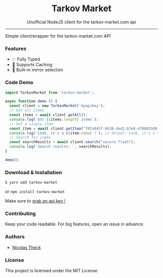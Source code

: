 <h1 align="center">Tarkov Market</h1>

<p align="center">Unofficial NodeJS client for the tarkov-market.com api</p>

<hr/>

<p>
  Simple client/wrapper for the tarkov-market.com API
</p>

<h3>Features</h3>

<ul>
  <li>✨ Fully Typed</li>
  <li>💾 Supports Caching</li>
  <li>🤖 Built-in mirror selection</li>
</ul>

<h3>Code Demo</h3>

```typescript
import TarkovMarket from 'tarkov-market';

async function demo () {
  const client = new TarkovMarket('myapikey');
  // Get all items
  const items = await client.getAll();
  console.log(`Got ${items.length} items`);
  // Get a single item
  const item = await client.getItem("f0fa8457-6638-4ad2-b7e8-4708033d8f39");
  console.log(`Look, it's a ${item.name} !`); // Output: Look, it's a Secure Flash drive !
  // Search for items
  const searchResults = await client.search("secure flash");
  console.log(`Search results: `, searchResults);
}

demo();

```

<h3>Download & Installation</h3>

```shell
$ yarn add tarkov-market
```
or `npm install tarkov-market`

Make sure to [grab an api key !](https://www.patreon.com/join/tarkov_market/checkout?rid=4467043)

<h3>Contributing</h3>
Keep your code readable. For big features, open an issue in advance.

<h3>Authors</h3>
<ul>
  <li><a href="https://itsrems.com">Nicolas Theck</a></li>
</ul>

<h3>License</h3>

This project is licensed under the MIT License